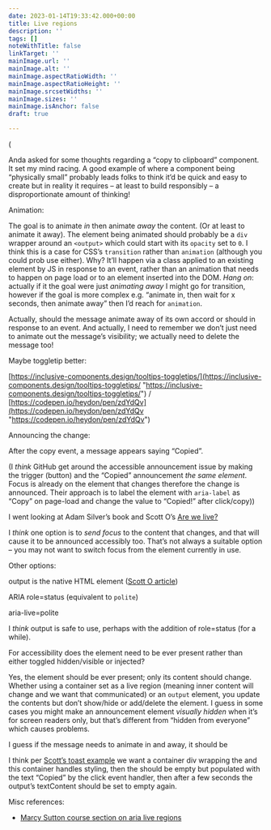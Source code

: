 ```yaml
---
date: 2023-01-14T19:33:42.000+00:00
title: Live regions
description: ''
tags: []
noteWithTitle: false
linkTarget: ''
mainImage.url: ''
mainImage.alt: ''
mainImage.aspectRatioWidth: ''
mainImage.aspectRatioHeight: ''
mainImage.srcsetWidths: ''
mainImage.sizes: ''
mainImage.isAnchor: false
draft: true

---
```

(

Anda asked for some thoughts regarding a “copy to clipboard” component. It set my mind racing. A good example of where a component being “physically small” probably leads folks to think it’d be quick and easy to create but in reality it requires – at least to build responsibly – a disproportionate amount of thinking!

Animation:

The goal is to animate _in_ then animate _away_ the content. (Or at least to animate it away). The element being animated should probably be a `div` wrapper around an `<output>` which could start with its `opacity` set to `0`. I think this is a case for CSS’s `transition` rather than `animation` (although you could prob use either). Why? It’ll happen via a class applied to an existing element by JS in response to an event, rather than an animation that needs to happen on page load or to an element inserted into the DOM. _Hang on_: actually if it the goal were just _animating away_ I might go for transition, however if the goal is more complex e.g. “animate in, then wait for x seconds, then animate away” then I’d reach for `animation`.

Actually, should the message animate away of its own accord or should in response to an event. And actually, I need to remember we don’t just need to animate out the message’s visibility; we actually need to delete the message too!

Maybe toggletip better:

[https://inclusive-components.design/tooltips-toggletips/](https://inclusive-components.design/tooltips-toggletips/ "https://inclusive-components.design/tooltips-toggletips/") /  [https://codepen.io/heydon/pen/zdYdQv](https://codepen.io/heydon/pen/zdYdQv "https://codepen.io/heydon/pen/zdYdQv")

Announcing the change:

After the copy event, a message appears saying “Copied”.

(I _think_ GitHub get around the accessible announcement issue by making the trigger (button) and the “Copied” announcement _the same element_. Focus is already on the element that changes therefore the change is announced. Their approach is to label the element with `aria-label` as “Copy” on page-load and change the value to “Copied!” after click/copy))

I went looking at Adam Silver’s book and Scott O’s [Are we live?](https://www.scottohara.me/blog/2022/02/05/are-we-live.html)

I _think_ one option is to _send focus_ to the content that changes, and that will cause it to be announced accessibly too. That’s not always a suitable option – you may not want to switch focus from the element currently in use.

Other options:

output is the native HTML element ([Scott O article](https://www.scottohara.me/blog/2019/07/10/the-output-element.html))

ARIA role=status (equivalent to `polite`)

aria-live=polite

I _think_ output is safe to use, perhaps with the addition of role=status (for a while).

For accessibility does the element need to be ever present rather than either toggled hidden/visible or injected?

Yes, the element should be ever present; only its content should change. Whether using a container set as a live region (meaning inner content will change and we want that communicated) or an `output` element, you update the contents but don’t show/hide or add/delete the element. I guess in some cases you might make an announcement element _visually hidden_ when it’s for screen readers only, but that’s different from “hidden from everyone” which causes problems.

I guess if the message needs to animate in and away, it should be

I think per [Scott’s toast example](https://scottaohara.github.io/tests/html-output/toastput-aria.html) we want a container div wrapping the <output> and this container handles styling, then the <output> should be empty but populated with the text “Copied” by the click event handler, then after a few seconds the output’s textContent should be set to empty again.

Misc references:

* [Marcy Sutton course section on aria live regions](https://frontendmasters.com/courses/javascript-accessibility/announcements-with-aria-live-regions/)